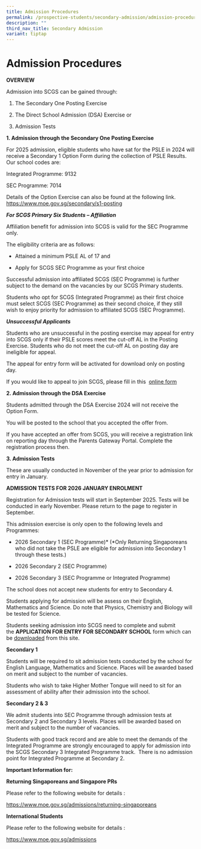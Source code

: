 ```yaml
---
title: Admission Procedures
permalink: /prospective-students/secondary-admission/admission-procedure/
description: ""
third_nav_title: Secondary Admission
variant: tiptap
---
```

<h1><strong>Admission Procedures</strong></h1>
<p><strong>OVERVIEW</strong>
</p>
<p>Admission into SCGS can be gained through:</p>
<ol data-tight="true" class="tight">
<li>
<p>The Secondary One Posting Exercise</p>
</li>
<li>
<p>The Direct School Admission (DSA) Exercise or</p>
</li>
<li>
<p>Admission Tests</p>
</li>
</ol>
<p><strong>1. Admission through the Secondary One Posting Exercise</strong>
</p>
<p>For 2025 admission, eligible students who have sat for the PSLE in 2024
will receive a Secondary 1 Option Form during the collection of PSLE Results.
Our school codes are:</p>
<p>Integrated Programme: 9132</p>
<p>SEC Programme: 7014</p>
<p>Details of the Option Exercise can also be found at the following link.
<a href="https://www.moe.gov.sg/secondary/s1-posting" rel="noopener noreferrer nofollow" target="_blank">https://www.moe.gov.sg/secondary/s1-posting</a>
</p>
<p><strong><em>For SCGS Primary Six Students – Affiliation</em></strong>
</p>
<p>Affiliation benefit for admission into SCGS is valid for the SEC Programme
only.</p>
<p>The eligibility criteria are as follows:</p>
<ul data-tight="true" class="tight">
<li>
<p>Attained a minimum PSLE AL of 17 and</p>
</li>
<li>
<p>Apply for SCGS SEC Programme as your first choice</p>
</li>
</ul>
<p>Successful admission into affiliated SCGS (SEC Programme) is further subject
to the demand on the vacancies by our SCGS Primary students.</p>
<p>Students who opt for SCGS (Integrated Programme) as their first choice
must select SCGS (SEC Programme) as their second choice, if they still
wish to enjoy priority for admission to affiliated SCGS (SEC Programme).</p>
<p><strong><em>Unsuccessful Applicants</em></strong>
</p>
<p>Students who are unsuccessful in the posting exercise may appeal for entry
into SCGS only if their PSLE scores meet the cut-off AL in the Posting
Exercise. Students who do not meet the cut-off AL on posting day are ineligible
for appeal.</p>
<p>The appeal for entry form will be activated for download only on posting
day.</p>
<p>If you would like to appeal to join SCGS, please fill in this&nbsp;
<a href="https://form.gov.sg/5fe0add0362d7b0012bf0393" rel="noopener noreferrer nofollow" target="_blank">online form</a>
</p>
<p><strong>2. Admission through the DSA Exercise</strong>
</p>
<p>Students admitted through the DSA Exercise 2024 will not receive the Option
Form.</p>
<p>You will be posted to the school that you accepted the offer from.</p>
<p>If you have accepted an offer from SCGS, you will receive a registration
link on reporting day through the Parents Gateway Portal. Complete the
registration process then.</p>
<p><strong>3. Admission Tests</strong>
</p>
<p>These are usually conducted in November of the year prior to admission
for entry in January.</p>
<p><strong>ADMISSION TESTS FOR 2026 JANUARY ENROLMENT</strong>
</p>
<p>Registration for Admission tests will start in September 2025. Tests will
be conducted in early November. Please return to the page to register in
September.</p>
<p>This admission exercise is only open to the following levels and Programmes:</p>
<ul data-tight="true" class="tight">
<li>
<p>2026 Secondary 1 (SEC Programme)* (*Only Returning Singaporeans who did
not take the PSLE are eligible for admission into Secondary 1 through these
tests.)</p>
</li>
<li>
<p>2026 Secondary 2 (SEC Programme)</p>
</li>
<li>
<p>2026 Secondary 3 (SEC Programme or Integrated Programme)</p>
</li>
</ul>
<p>The school does not accept new students for entry to Secondary 4.</p>
<p>Students applying for admission will be assess on their English, Mathematics
and Science. Do note that Physics, Chemistry and Biology will be tested
for Science.</p>
<p>Students seeking admission into SCGS need to complete and submit the&nbsp;<strong>APPLICATION FOR ENTRY FOR SECONDARY SCHOOL</strong> form
which can be <a href="/files/3__Sch_Application_Form_2024_Edited_Updated_15_Feb_2024.pdf" rel="noopener noreferrer nofollow" target="_blank">downloaded</a> from
this site.</p>
<p><strong>Secondary 1</strong>
</p>
<p>Students will be required to sit admission tests conducted by the school
for English Language, Mathematics and Science. Places will be awarded based
on merit and subject to the number of vacancies.</p>
<p>Students who wish to take Higher Mother Tongue will need to sit for an
assessment of ability after their admission into the school.</p>
<p><strong>Secondary 2 &amp; 3</strong>
</p>
<p>We admit students into SEC Programme through admission tests at Secondary
2 and Secondary 3 levels. Places will be awarded based on merit and subject
to the number of vacancies.</p>
<p>Students with good track record and are able to meet the demands of the
Integrated Programme are strongly encouraged to apply for admission into
the SCGS Secondary 3 Integrated Programme track.&nbsp; There is no admission
point for Integrated Programme at Secondary 2.</p>
<p><strong>Important Information for:</strong>
</p>
<p><strong>Returning Singaporeans and Singapore PRs</strong>
</p>
<p>Please refer to the following website for details :</p>
<p><a href="https://www.moe.gov.sg/returning-singaporeans/secondary" rel="noopener noreferrer nofollow" target="_blank">https://www.moe.gov.sg/admissions/returning-singaporeans</a>
</p>
<p><strong>International Students</strong>
</p>
<p>Please refer to the following website for details :</p>
<p><a href="https://www.moe.gov.sg/international-students" rel="noopener noreferrer nofollow" target="_blank">https://www.moe.gov.sg/admissions</a>
</p>